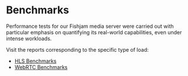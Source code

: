 # Benchmarks

Performance tests for our Fishjam media server were carried out with particular emphasis
on quantifying its real-world capabilities, even under intense workloads.

Visit the reports corresponding to the specific type of load:

* [HLS Benchmarks](/benchmarks/hls.md)
* [WebRTC Benchmarks](/benchmarks/webrtc.md)